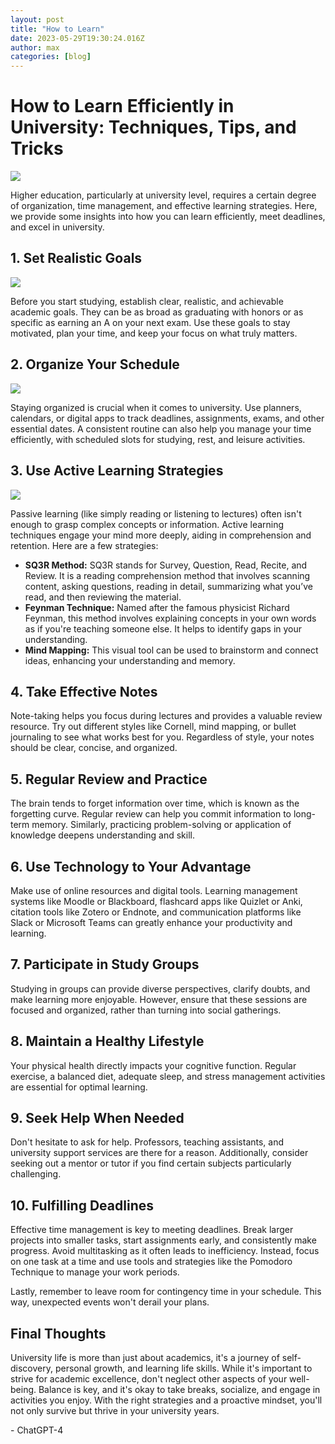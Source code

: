 ```yaml
---
layout: post
title: "How to Learn"
date: 2023-05-29T19:30:24.016Z
author: max
categories: [blog]
---
```



# How to Learn Efficiently in University: Techniques, Tips, and Tricks

![](https://pixabay.com/get/gf2f794a79868f30a6f8028faa315671a74091e24ace8211a37571d404f68b1a28a1e76e9b1f077544ceb9157a98223aa.jpg)

Higher education, particularly at university level, requires a certain degree of organization, time management, and effective learning strategies. Here, we provide some insights into how you can learn efficiently, meet deadlines, and excel in university.

## 1. Set Realistic Goals

![](https://pixabay.com/get/ge3394dfee842053085afb6837f7e7607e739c0516205ccaabb289e54ff31cbef1091e01029770fcfb6faa37791a7cec7.jpg)

Before you start studying, establish clear, realistic, and achievable academic goals. They can be as broad as graduating with honors or as specific as earning an A on your next exam. Use these goals to stay motivated, plan your time, and keep your focus on what truly matters.

## 2. Organize Your Schedule

![](https://pixabay.com/get/g824ff9901cf2e6ae606707d0632e0bfd227dc0a26defe21d60f2089ae84c4127eb6f75c9a25e6047156b33e98feb1894.jpg)

Staying organized is crucial when it comes to university. Use planners, calendars, or digital apps to track deadlines, assignments, exams, and other essential dates. A consistent routine can also help you manage your time efficiently, with scheduled slots for studying, rest, and leisure activities. 

## 3. Use Active Learning Strategies

![](https://pixabay.com/get/gc469c2e5aca45ab8b2bbd619cfbf2c1c4c0d14b5ed14b03c6a3ed9df92c8f4dba4834714b3aa5d01c3954f9f4cf39858.jpg)

Passive learning (like simply reading or listening to lectures) often isn't enough to grasp complex concepts or information. Active learning techniques engage your mind more deeply, aiding in comprehension and retention. Here are a few strategies:

* **SQ3R Method:** SQ3R stands for Survey, Question, Read, Recite, and Review. It is a reading comprehension method that involves scanning content, asking questions, reading in detail, summarizing what you’ve read, and then reviewing the material.
* **Feynman Technique:** Named after the famous physicist Richard Feynman, this method involves explaining concepts in your own words as if you're teaching someone else. It helps to identify gaps in your understanding.
* **Mind Mapping:** This visual tool can be used to brainstorm and connect ideas, enhancing your understanding and memory. 

## 4. Take Effective Notes

Note-taking helps you focus during lectures and provides a valuable review resource. Try out different styles like Cornell, mind mapping, or bullet journaling to see what works best for you. Regardless of style, your notes should be clear, concise, and organized.

## 5. Regular Review and Practice

The brain tends to forget information over time, which is known as the forgetting curve. Regular review can help you commit information to long-term memory. Similarly, practicing problem-solving or application of knowledge deepens understanding and skill.

## 6. Use Technology to Your Advantage

Make use of online resources and digital tools. Learning management systems like Moodle or Blackboard, flashcard apps like Quizlet or Anki, citation tools like Zotero or Endnote, and communication platforms like Slack or Microsoft Teams can greatly enhance your productivity and learning.

## 7. Participate in Study Groups

Studying in groups can provide diverse perspectives, clarify doubts, and make learning more enjoyable. However, ensure that these sessions are focused and organized, rather than turning into social gatherings.

## 8. Maintain a Healthy Lifestyle

Your physical health directly impacts your cognitive function. Regular exercise, a balanced diet, adequate sleep, and stress management activities are essential for optimal learning.

## 9. Seek Help When Needed

Don't hesitate to ask for help. Professors, teaching assistants, and university support services are there for a reason. Additionally, consider seeking out a mentor or tutor if you find certain subjects particularly challenging.

## 10. Fulfilling Deadlines

Effective time management is key to meeting deadlines. Break larger projects into smaller tasks, start assignments early, and consistently make progress. Avoid multitasking as it often leads to inefficiency. Instead, focus on one task at a time and use tools and strategies like the Pomodoro Technique to manage your work periods.

Lastly, remember to leave room for contingency time in your schedule. This way, unexpected events won't derail your plans.

## Final Thoughts

University life is more than just about academics, it's a journey of self-discovery, personal growth, and learning life skills. While it's important to strive for academic excellence, don't neglect other aspects of your well-being. Balance is key, and it's okay to take breaks, socialize, and engage in activities you enjoy. With the right strategies and a proactive mindset, you'll not only survive but thrive in your university years.



\- ChatGPT-4
